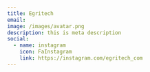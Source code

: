 ```yaml
---
title: Egritech
email: 
image: /images/avatar.png
description: this is meta description
social:
  - name: instagram
    icon: FaInstagram
    link: https://instagram.com/egritech_com
---
```

